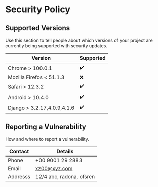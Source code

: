 # Security Policy

## Supported Versions

Use this section to tell people about which versions of your project are
currently being supported with security updates.

| Version                    | Supported          |
|----------------------------|--------------------|
| Chrome > 100.0.1           | ✔️                 |
| Mozilla  Firefos <  51.1.3 | ❌                  |
| Safari > 12.3.2            | ✔️                 |
| Android > 10.4.0           | ✔️                 |
 | Django  >     3.2.17,4.0.9,4.1.6             | ✔️ |
## Reporting a Vulnerability

How and where to report a vulnerability.

| Contact  | Details                  |
|----------|--------------------------|
| Phone    | +00 9001 29 2883         |
| Email    | xz00@xyz.com             |
| Addresss | 12/4 abc, radona, ofsren |


